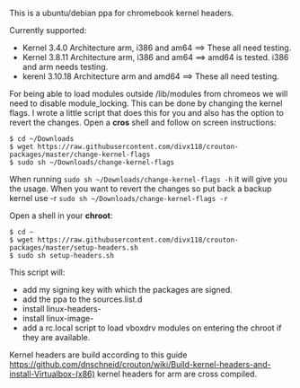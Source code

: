 This is a ubuntu/debian ppa for chromebook kernel headers.

Currently supported:
 * Kernel 3.4.0 Architecture arm, i386 and am64  ==> These all need testing.
 * Kernel 3.8.11 Architecture arm, i386 and am64 ==> amd64 is tested. i386 and arm needs testing.
 * kerenl 3.10.18 Architecture arm and amd64     ==> These all need testing.

For being able to load modules outside /lib/modules from chromeos we will need to disable module_locking.
This can be done by changing the kernel flags. I wrote a little script that does this for you and also has the option to revert the changes.
Open a **cros** shell and follow on screen instructions:
```
$ cd ~/Downloads
$ wget https://raw.githubusercontent.com/divx118/crouton-packages/master/change-kernel-flags
$ sudo sh ~/Downloads/change-kernel-flags
```
When running `sudo sh ~/Downloads/change-kernel-flags -h` it will give you the usage. 
When you want to revert the changes so put back a backup kernel use -r `sudo sh ~/Downloads/change-kernel-flags -r`

Open a shell in your **chroot**:

```
$ cd ~
$ wget https://raw.githubusercontent.com/divx118/crouton-packages/master/setup-headers.sh
$ sudo sh setup-headers.sh
```

This script will: 
 * add my signing key with which the packages are signed.
 * add the ppa to the sources.list.d
 * install linux-headers-
 * install linux-image-
 * add a rc.local script to load vboxdrv modules on entering the chroot if they are available.

Kernel headers are build according to this guide https://github.com/dnschneid/crouton/wiki/Build-kernel-headers-and-install-Virtualbox-(x86) kernel headers for arm are cross compiled.
 

